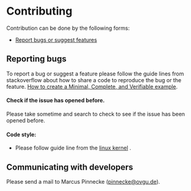  # Contributing 

Contribution can be done by the following forms:

* [Report bugs or suggest features](#Reporting-bugs)

## Reporting bugs

To report a bug or suggest a feature please follow the guide lines from stackoverflow about how to share a code 
to reproduce the bug or the feature.
[How to create a Minimal, Complete, and Verifiable example](https://stackoverflow.com/help/mcve).

#### Check if the issue has opened before.

Please take sometime and search to check to see if the issue has been opened before.

#### Code style:

* Please follow guide line from the [linux kernel](https://www.kernel.org/doc/html/v4.10/process/coding-style.html)
.

## Communicating with developers

Please send a mail to Marcus Pinnecke (pinnecke@ovgu.de).
